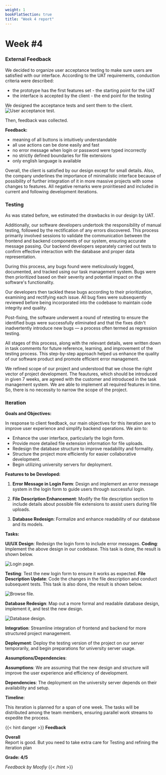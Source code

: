 ```yaml
---
weight: 1
bookFlatSection: true
title: "Week 4 report"
---
```


# **Week #4**

### **External Feedback**

We decided to organize user acceptance testing to make sure users are satisfied with our interface.
According to the UAT requirements, conduction criteria were described:

- the prototype has the first features set - the starting point for the UAT
- the interface is accepted by the client - the end point for the testing

We designed the acceptance tests and sent them to the client.
![User acceptance test](/2023/PipeVision/user_testing.jpeg "User test").

Then, feedback was collected.

**Feedback:**

- meaning of all buttons is intuitively understandable
- all use actions can be done easily and fast
- no error message when login or password were typed incorrectly
- no strictly defined boundaries for file extensions
- only english language is available

Overall, the client is satisfied by our design except for small details. Also, the company underlines the importance of minimalistic interface because of possibility of further integration of it in more massive projects with some changes to features. All negative remarks were proiritiesed and included in current and following development iterations.

### **Testing**

As was stated before, we estimated the drawbacks in our design by UAT.

Additionally, our software developers undertook the responsibility of manual testing, followed by the rectification of any errors discovered. This process primarily involved sessions to validate the communication between the frontend and backend components of our system, ensuring accurate message passing. Our backend developers separately carried out tests to confirm effective interaction with the database and proper data representation.

During this process, any bugs found were meticulously logged, documented, and tracked using our task management system. Bugs were then prioritized based on their severity and potential impact on the software's functionality.

Our developers then tackled these bugs according to their prioritization, examining and rectifying each issue. All bug fixes were subsequently reviewed before being incorporated into the codebase to maintain code integrity and quality.

Post-fixing, the software underwent a round of retesting to ensure the identified bugs were successfully eliminated and that the fixes didn't inadvertently introduce new bugs — a process often termed as regression testing.

All stages of this process, along with the relevant details, were written down in task comments for future reference, learning, and improvement of the testing process. This step-by-step approach helped us enhance the quality of our software product and promote efficient error management.

We refined scope of our project and understood that we chose the right vector of project development. The feautures, which should be introduced in given 7 weeks, are agreed with the customer and introduced in the task management system. We are able to implement all required features in time. So, there is no necessity to narrow the scope of the project.

### **Iteration**

**Goals and Objectives:**

In response to client feedback, our main objectives for this iteration are to improve user experience and simplify backend operations. We aim to:

- Enhance the user interface, particularly the login form.
- Provide more detailed file extension information for file uploads.
- Redesign the database structure to improve readability and formality.
- Structure the project more efficiently for easier collaborative development.
- Begin utilizing university servers for deployment.

**Features to be Developed:**

1. **Error Message in Login Form**: Design and implement an error message system in the login form to guide users through successful login.

2. **File Description Enhancement**: Modify the file description section to include details about possible file extensions to assist users during file uploads.

3. **Database Redesign**: Formalize and enhance readability of our database and its models.

**Tasks:**

**UI/UX Design**: Redesign the login form to include error messages.
**Coding**: Implement the above design in our codebase.
This task is done, the result is shown below.

![Login page](/2023/PipeVision/login_with_error.png "Login").

**Testing**: Test the new login form to ensure it works as expected.
**File Description Update**: Code the changes in the file description and conduct subsequent tests.
This task is also done, the result is shown below.

![Browse file](/2023/PipeVision/browse_file.png "File browsing").

**Database Redesign**: Map out a more formal and readable database design, implement it, and test the new design.

![Database design](/2023/PipeVision/db_schema_new.jpeg "Database schema").

**Integration**: Streamline integration of frontend and backend for more structured project management.

**Deployment**: Deploy the testing version of the project on our server temporarily, and begin preparations for university server usage.

**Assumptions/Dependencies**:

**Assumptions**: We are assuming that the new design and structure will improve the user experience and efficiency of development.

**Dependencies**: The deployment on the university server depends on their availability and setup.

**Timeline**:

This iteration is planned for a span of one week. The tasks will be distributed among the team members, ensuring parallel work streams to expedite the process.

{{< hint danger >}}
**Feedback**

**Overall**<br>
Report is good. But you need to take extra care for Testing and refining the iteration plan

**Grade: 4/5**

_Feedback by Moofiy_
{{< /hint >}}
